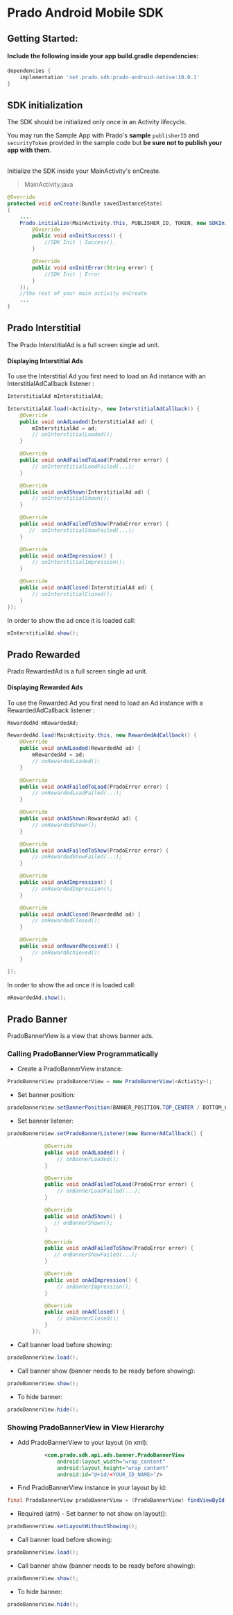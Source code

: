 # Prado Android Mobile SDK

## Getting Started:

#### Include the following inside your app build.gradle dependencies:
```groovy
dependencies {
    implementation 'net.prado.sdk:prado-android-native:10.0.1'
}
``` 

## SDK initialization
The SDK should be initialized only once in an Activity lifecycle. 

You may run the Sample App with Prado's <B>sample</B> `publisherID` and `securityToken` provided in the sample code but <B>be sure not to publish your app with them</B>. 

</br>
Initialize the SDK inside your MainActivity's onCreate.

> MainActivity.java

```java
@Override 
protected void onCreate(Bundle savedInstanceState)
{
    ....
    Prado.initialize(MainActivity.this, PUBLISHER_ID, TOKEN, new SDKInitializationListener() {
        @Override
        public void onInitSuccess() {
            //SDK Init | Success().
        }

        @Override
        public void onInitError(String error) {
            //SDK Init | Error
        }
    });    
    //the rest of your main activity onCreate
    ...
}
```

## Prado Interstitial
The Prado InterstitialAd is a full screen single ad unit.

#### Displaying Interstitial Ads

To use the Interstitial Ad you first need to load an Ad instance with an InterstitialAdCallback listener :

```java
InterstitialAd mInterstitialAd;

InterstitialAd.load(<Activity>, new InterstitialAdCallback() {
    @Override
    public void onAdLoaded(InterstitialAd ad) {
        mInterstitialAd = ad;
        // onInterstitialLoaded();
    }

    @Override
    public void onAdFailedToLoad(PradoError error) {
        // onInterstitialLoadFailed(...);
    }

    @Override
    public void onAdShown(InterstitialAd ad) {
        // onInterstitialShown();
    }

    @Override
    public void onAdFailedToShow(PradoError error) {
       //  onInterstitialShowFailed(...);
    }

    @Override
    public void onAdImpression() {
        // onInterstitialImpression();
    }

    @Override
    public void onAdClosed(InterstitialAd ad) {
        // onInterstitialClosed();
    }
});
```



In order to show the ad once it is loaded call:

```java
mInterstitialAd.show();
```

## Prado Rewarded
Prado RewardedAd is a full screen single ad unit.

#### Displaying Rewarded Ads

To use the Rewarded Ad you first need to load an Ad instance with a RewardedAdCallback listener :

```java
RewardedAd mRewardedAd;

RewardedAd.load(MainActivity.this, new RewardedAdCallback() {
    @Override
    public void onAdLoaded(RewardedAd ad) {
        mRewardedAd = ad;
        // onRewardedLoaded();
    }

    @Override
    public void onAdFailedToLoad(PradoError error) {
        // onRewardedLoadFailed(...);
    }

    @Override
    public void onAdShown(RewardedAd ad) {
        // onRewardedShown();
    }

    @Override
    public void onAdFailedToShow(PradoError error) {
        // onRewardedShowFailed(...);
    }

    @Override
    public void onAdImpression() {
        // onRewardedImpression();
    }

    @Override
    public void onAdClosed(RewardedAd ad) {
        // onRewardedClosed();
    }

    @Override
    public void onRewardReceived() {
        // onRewardAchieved();
    }

});
```



In order to show the ad once it is loaded call:

```java
mRewardedAd.show();
```

## Prado Banner

PradoBannerView is a view that shows banner ads.
 
### Calling PradoBannerView Programmatically

* Create a PradoBannerView instance:
```java
PradoBannerView pradoBannerView = new PradoBannerView(<Activity>); 
```

* Set banner position:
```java
pradoBannerView.setBannerPosition(BANNER_POSITION.TOP_CENTER / BOTTOM_CENTER); 
```

* Set banner listener:
```java 
pradoBannerView.setPradoBannerListener(new BannerAdCallback() {

            @Override
            public void onAdLoaded() {
                // onBannerLoaded();
            }

            @Override
            public void onAdFailedToLoad(PradoError error) {
                // onBannerLoadFailed(...);
            }

            @Override
            public void onAdShown() {
               // onBannerShown();
            }

            @Override
            public void onAdFailedToShow(PradoError error) {
               // onBannerShowFailed(...);
            }

            @Override
            public void onAdImpression() {
                // onBannerImpression();
            }

            @Override
            public void onAdClosed() {
                // onBannerClosed();
            }
        });
```

* Call banner load before showing:
```java
pradoBannerView.load(); 
```

* Call banner show (banner needs to be ready before showing):

```java
pradoBannerView.show(); 
```

* To hide banner:
```java
pradoBannerView.hide(); 
```

### Showing PradoBannerView in View Hierarchy
* Add PradoBannerView to your layout (in xml):
```xml
            <com.prado.sdk.api.ads.banner.PradoBannerView
                android:layout_width="wrap_content"
                android:layout_height="wrap_content"
                android:id="@+id/<YOUR_ID_NAME>"/>
``` 

* Find PradoBannerView instance in your layout by id:
```java
final PradoBannerView pradoBannerView = (PradoBannerView) findViewById(<your banner id>); 
```



* Required (atm) - Set banner to not show on layout():
```java
pradoBannerView.setLayoutWithoutShowing(); 
```

* Call banner load before showing:
```java
pradoBannerView.load(); 
```

* Call banner show (banner needs to be ready before showing):

```java
pradoBannerView.show(); 
```

* To hide banner:
```java
pradoBannerView.hide(); 
```
